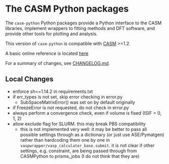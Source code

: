 The CASM Python packages
========================

The `casm-python` Python packages provide a Python interface to the CASM libraries, implement wrappers to fitting methods and DFT software, and provide other tools for plotting and analysis.

This version of `casm-python` is compatible with  [CASM](https://prisms-center.github.io/CASMcode_docs/) >=1.2.

A basic online reference is located [here](https://prisms-center.github.io/CASMcode_pydocs/latest/index.html)


For a summary of changes, see [CHANGELOG.md](https://github.com/prisms-center/CASMpython/blob/1.X/CHANGELOG.md).

Local Changes
-------------
- enforce sh==1.14.2 in requirements.txt
- if err_types is not set, skip error checking in error.py
  - SubSpaceMatrixError() was set on by default originally
- if FreezeError is not requested, do not check in error.py
- always perform a convergence check, even if volume is fixed (ISIF = 0, 1, 2)
- allow exclude flag for SLURM. this may break PBS compatibility
  - this is not implemented very well: it may be better to pass all possible settings through as a dictionary (or just use ASE/Pymatgen) rather than hardcoding them one by one in `vaspwrapper/vasp_calculator_base.submit`. it is not clear if other settings, e.g. constraint, are being passed through from CASMPython to prisms_jobs (I do not think that they are)